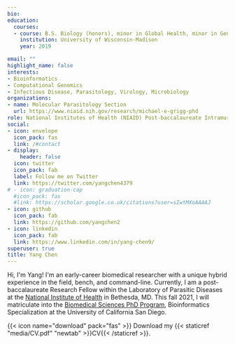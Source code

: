 ```yaml
---
bio: 
education:
  courses:
  - course: B.S. Biology (honors), minor in Global Health, minor in Gender and Women's Studies
    institution: University of Wisconsin-Madison
    year: 2019

email: ""
highlight_name: false
interests:
- Bioinformatics
- Computational Genomics
- Infectious Disease, Parasitology, Virology, Microbiology
organizations:
- name: Molecular Parasitology Section
  url: https://www.niaid.nih.gov/research/michael-e-grigg-phd
role: National Institutes of Health (NIAID) Post-baccalaureate Intramural Research Fellow
social:
- icon: envelope
  icon_pack: fas
  link: /#contact
- display:
    header: false
  icon: twitter
  icon_pack: fab
  label: Follow me on Twitter
  link: https://twitter.com/yangchen4379
# - icon: graduation-cap
  #icon_pack: fas
  #link: https://scholar.google.co.uk/citations?user=sIwtMXoAAAAJ
- icon: github
  icon_pack: fab
  link: https://github.com/yangchen2
- icon: linkedin
  icon_pack: fab
  link: https://www.linkedin.com/in/yang-chen9/
superuser: true
title: Yang Chen
---
```


Hi, I'm Yang! I'm an early-career biomedical researcher with a unique hybrid experience in the field, bench, and command-line. Currently, I am a post-baccalaureate Research Fellow within the Laboratory of Parasitic Diseases at the [National Institute of Health](https://www.nih.gov) in Bethesda, MD. This fall 2021, I will matriculate into the [Biomedical Sciences PhD Program](https://biomedsci.ucsd.edu), Bioinformatics Specialization at the University of California San Diego.

{{< icon name="download" pack="fas" >}} Download my {{< staticref "media/CV.pdf" "newtab" >}}CV{{< /staticref >}}. 

<!--- This is an HTML comment in Markdown -->

